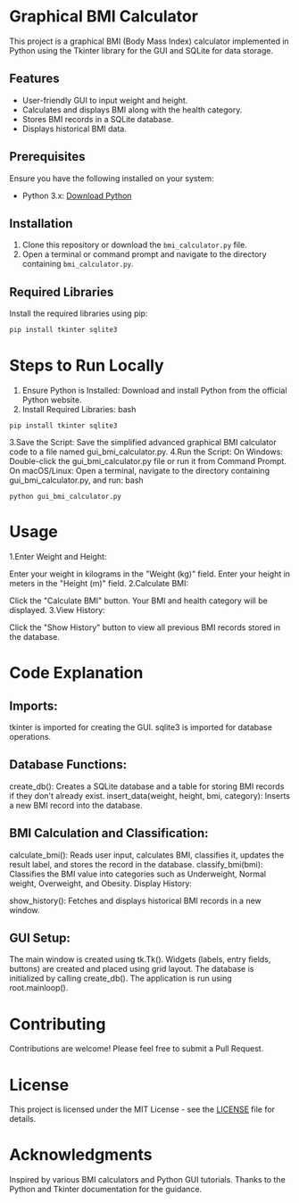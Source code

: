# Graphical BMI Calculator

This project is a graphical BMI (Body Mass Index) calculator implemented in Python using the Tkinter library for the GUI and SQLite for data storage.

## Features

- User-friendly GUI to input weight and height.
- Calculates and displays BMI along with the health category.
- Stores BMI records in a SQLite database.
- Displays historical BMI data.

## Prerequisites

Ensure you have the following installed on your system:

- Python 3.x: [Download Python](https://www.python.org/downloads/)

## Installation

1. Clone this repository or download the `bmi_calculator.py` file.
2. Open a terminal or command prompt and navigate to the directory containing `bmi_calculator.py`.

## Required Libraries

Install the required libraries using pip:

```bash
pip install tkinter sqlite3
```
# Steps to Run Locally
1. Ensure Python is Installed: Download and install Python from the official Python website.
2. Install Required Libraries:
bash
```
pip install tkinter sqlite3
```
3.Save the Script:
Save the simplified advanced graphical BMI calculator code to a file named gui_bmi_calculator.py.
4.Run the Script:
On Windows: Double-click the gui_bmi_calculator.py file or run it from Command Prompt.
On macOS/Linux: Open a terminal, navigate to the directory containing gui_bmi_calculator.py, and run:
bash
```
python gui_bmi_calculator.py
```
# Usage
1.Enter Weight and Height:

Enter your weight in kilograms in the "Weight (kg)" field.
Enter your height in meters in the "Height (m)" field.
2.Calculate BMI:

Click the "Calculate BMI" button.
Your BMI and health category will be displayed.
3.View History:

Click the "Show History" button to view all previous BMI records stored in the database.
# Code Explanation
## Imports:

tkinter is imported for creating the GUI.
sqlite3 is imported for database operations.
## Database Functions:

create_db(): Creates a SQLite database and a table for storing BMI records if they don't already exist.
insert_data(weight, height, bmi, category): Inserts a new BMI record into the database.
## BMI Calculation and Classification:

calculate_bmi(): Reads user input, calculates BMI, classifies it, updates the result label, and stores the record in the database.
classify_bmi(bmi): Classifies the BMI value into categories such as Underweight, Normal weight, Overweight, and Obesity.
Display History:

show_history(): Fetches and displays historical BMI records in a new window.
## GUI Setup:

The main window is created using tk.Tk().
Widgets (labels, entry fields, buttons) are created and placed using grid layout.
The database is initialized by calling create_db().
The application is run using root.mainloop().
# Contributing
Contributions are welcome! Please feel free to submit a Pull Request.
# License
This project is licensed under the MIT License - see the [LICENSE](LICENSE) file for details.
# Acknowledgments
Inspired by various BMI calculators and Python GUI tutorials.
Thanks to the Python and Tkinter documentation for the guidance.
